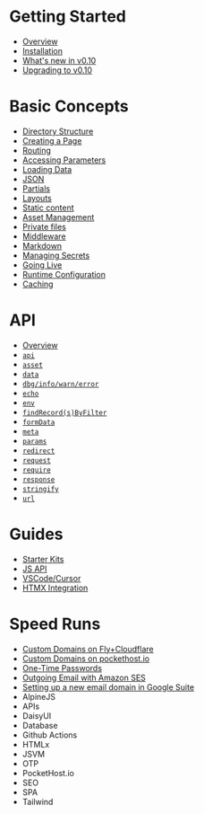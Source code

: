 # Getting Started

- [Overview](/docs-next/overview)
- [Installation](/docs-next/installation)
- [What's new in v0.10](/docs-next/whats-new)
- [Upgrading to v0.10](/docs-next/upgrading)

# Basic Concepts

- [Directory Structure](/docs-next/directory-structure)
- [Creating a Page](/docs-next/creating-a-page)
- [Routing](/docs-next/routing)
- [Accessing Parameters](/docs-next/parameters)
- [Loading Data](/docs-next/loading-data)
- [JSON](/docs-next/json)
- [Partials](/docs-next/partials)
- [Layouts](/docs-next/layouts)
- [Static content](/docs-next/static-content)
- [Asset Management](/docs-next/asset-management)
- [Private files](/docs-next/private-files)
- [Middleware](/docs-next/middleware)
- [Markdown](/docs-next/markdown)
- [Managing Secrets](/docs-next/secrets)
- [Going Live](/docs-next/deploying)
- [Runtime Configuration](/docs-next/config)
- [Caching](/docs-next/caching)

# API

- [Overview](/docs-next/api)
- [`api`](/docs-next/api/api)
- [`asset`](/docs-next/api/asset)
- [`data`](/docs-next/api/data)
- [`dbg/info/warn/error`](/docs-next/api/log)
- [`echo`](/docs-next/api/echo)
- [`env`](/docs-next/api/env)
- [`findRecord(s)ByFilter`](/docs-next/api/db)
- [`formData`](/docs-next/api/form-data)
- [`meta`](/docs-next/api/meta)
- [`params`](/docs-next/api/params)
- [`redirect`](/docs-next/api/redirect)
- [`request`](/docs-next/api/request)
- [`require`](/docs-next/api/require)
- [`response`](/docs-next/api/response)
- [`stringify`](/docs-next/api/stringify)
- [`url`](/docs-next/api/url)

# Guides

- [Starter Kits](/docs-next/starter-kits)
- [JS API](/docs-next/jsvm)
- [VSCode/Cursor](/docs-next/vscode)
- [HTMX Integration](/docs-next/htmx)

# Speed Runs

- [Custom Domains on Fly+Cloudflare](/docs-next/speedruns/custom-domain-fly-cloudflare)
- [Custom Domains on pockethost.io](/docs-next/speedruns/custom-domain-pockethost)
- [One-Time Passwords](/docs-next/speedruns/otp)
- [Outgoing Email with Amazon SES](/docs-next/speedruns/ses)
- [Setting up a new email domain in Google Suite](/docs-next/speedruns/gs-gmail)
- AlpineJS
- APIs
- DaisyUI
- Database
- Github Actions
- HTMLx
- JSVM
- OTP
- PocketHost.io
- SEO
- SPA
- Tailwind
